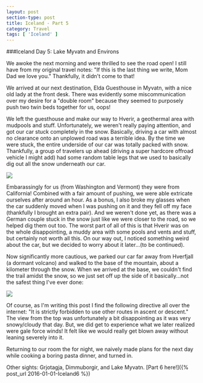 ```yaml
---
layout: post
section-type: post
title: Iceland - Part 5
category: Travel
tags: [ 'Iceland' ]
---
```

###Iceland Day 5: Lake Myvatn and Environs

We awoke the next morning and were thrilled to see the road open! I still have from my original
travel notes: "If this is the last thing we write, Mom Dad we love you." Thankfully, it didn't come
to that!

We arrived at our next destination, Elda Guesthouse in Myvatn, with a nice old lady at the front desk.
There was evidently some miscommunication over my desire for a "double room" because they seemed to
purposely push two twin beds together for us, oops!

We left the guesthouse and make our way to Hverir, a geothermal area with mudpools and stuff.
Unfortunately, we weren't really paying attention, and got our car stuck completely in the snow.
Basically, driving a car with almost no clearance onto an unplowed road was a terrible idea.
By the time we were stuck, the entire underside of our car was totally packed with snow.
Thankfully, a group of travelers up ahead (driving a super hardcore offroad vehicle I might add)
had some random table legs that we used to basically dig out all the snow underneath our car.

![](https://dl.dropboxusercontent.com/s/gn7egaz70vjl8yc/Day%205%20Stuck.JPG?dl=0)

Embarassingly for us (from Washington and Vermont) they were from California! 
Combined with a fair amount of pushing, we were able extricate ourselves after around an
hour. As a bonus, I also broke my glasses when the car suddenly moved when I was pushing on it
and they fell off my face (thankfully I brought an extra pair). And we weren't done yet, as there was
a German couple stuck in the snow just like we were closer to the road, so we helped dig them out too.
The worst part of all of this is that Hverir was on the whole disappointing, a muddy area
with some pools and vents and stuff, but certainly not worth all this. On our way out, I noticed
something weird about the car, but we decided to worry about it later...(to be continued).

Now significantly more cautious, we parked our car far away from Hverfjall (a dormant volcano)
and walked to the
base of the mountain, about a kilometer through the snow. When we arrived at the base, we couldn't
find the trail amidst the snow, so we just set off up the side of it basically...not the safest
thing I've ever done:

![](https://dl.dropboxusercontent.com/s/rp8tpm3c2a5izii/IMG_4827.JPG?dl=0)

Of course, as I'm writing this post I find the following directive all over the internet:
"It is strictly forbidden to use other routes in ascent or descent." The view from the top was
unfortunately a bit disappointing as it was very snowy/cloudy that day. But, we did get to experience
what we later realized were gale force winds! It felt like we would really get blown away without
leaning severely into it.

Returning to our room the for night, we naively made plans for the next day while cooking a boring
pasta dinner, and turned in.

Other sights: Grjotagja, Dimmuborgir, and Lake Myvatn.
[Part 6 here!]({% post_url 2016-01-01-Iceland6 %})